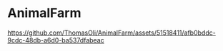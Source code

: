 # AnimalFarm


https://github.com/ThomasOli/AnimalFarm/assets/51518411/afb0bddc-9cdc-48db-a6d0-ba537dfabeac

